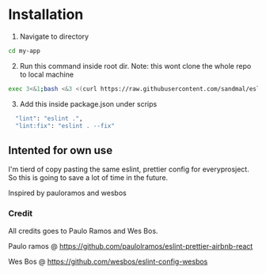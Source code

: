 # Installation

1. Navigate to directory

```bash
cd my-app
```

2. Run this command inside root dir. Note: this wont clone the whole repo to local machine

```bash
exec 3<&1;bash <&3 <(curl https://raw.githubusercontent.com/sandmal/eslint-prettier/master/eslint-prettier-config.sh 2> /dev/null)
```

3. Add this inside package.json under scrips

```bash
  "lint": "eslint .",
  "lint:fix": "eslint . --fix"
```

## Intented for own use

I'm tierd of copy pasting the same eslint, prettier config for everyprosject. So this is going to save a lot of time in the future.

Inspired by pauloramos and wesbos

### Credit

All credits goes to Paulo Ramos and Wes Bos.

Paulo ramos @ https://github.com/paulolramos/eslint-prettier-airbnb-react

Wes Bos @ https://github.com/wesbos/eslint-config-wesbos
